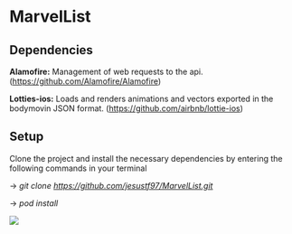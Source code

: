 # MarvelList

## Dependencies

**Alamofire:** Management of web requests to the api. (https://github.com/Alamofire/Alamofire)

**Lotties-ios:** Loads and renders animations and vectors exported in the bodymovin JSON format. (https://github.com/airbnb/lottie-ios)

## Setup

Clone the project and install the necessary dependencies by entering the following commands in your terminal

-> *git clone https://github.com/jesustf97/MarvelList.git*

-> *pod install*


![](marvel_list.gif)

